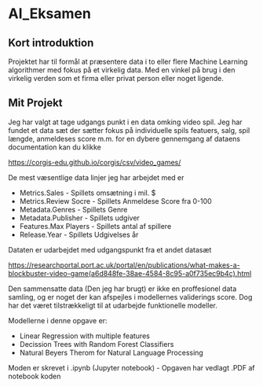 # AI_Eksamen


## Kort introduktion

Projektet har til formål at præsentere data i to eller flere Machine Learning algorithmer med fokus på et virkelig data. Med en vinkel på brug i den virkelig verden som et firma eller privat person eller noget ligende.

## Mit Projekt
Jeg har valgt at tage udgangs punkt i en data omking video spil. Jeg har fundet et data sæt der sætter fokus på individuelle spils featuers, salg, spil længde, anmeldeses score m.m. for en dybere gennemgang af dataens documentation kan du klikke 

https://corgis-edu.github.io/corgis/csv/video_games/

De mest væsentlige data linjer jeg har arbejdet med er
- Metrics.Sales             - Spillets omsætning i mil. $  
- Metrics.Review Socre      - Spillets Anmeldese Score fra 0-100
- Metadata.Genres           - Spillets Genre
- Metadata.Publisher        - Spillets udgiver
- Features.Max Players      - Spillets antal af spillere
- Release.Year              - Spillets Udgivelses år              


Dataten er udarbejdet med udgangspunkt fra et andet datasæt

https://researchportal.port.ac.uk/portal/en/publications/what-makes-a-blockbuster-video-game(a6d848fe-38ae-4584-8c95-a0f735ec9b4c).html

Den sammensatte data (Den jeg har brugt) er ikke en proffesionel data samling, og er noget der kan afspejles i modellernes validerings score. Dog har det været tilstrækkeligt til at udarbejde funktionelle modeller.

Modellerne i denne opgave er:
- Linear Regression with multiple features
- Decission Trees with Random Forest Classifiers
- Natural Beyers Therom for Natural Language Processing


Moden er skrevet i .ipynb (Jupyter notebook) - Opgaven har vedlagt .PDF af notebook koden
